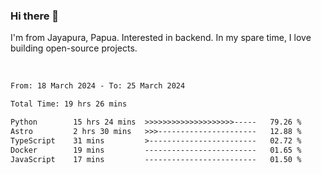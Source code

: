 ### Hi there 👋

I'm from Jayapura, Papua. Interested in backend. In my spare time, I love building open-source projects.

<br>

 
 <!--START_SECTION:waka-->

```txt
From: 18 March 2024 - To: 25 March 2024

Total Time: 19 hrs 26 mins

Python        15 hrs 24 mins  >>>>>>>>>>>>>>>>>>>>-----   79.26 %
Astro         2 hrs 30 mins   >>>----------------------   12.88 %
TypeScript    31 mins         >------------------------   02.72 %
Docker        19 mins         -------------------------   01.65 %
JavaScript    17 mins         -------------------------   01.50 %
```

<!--END_SECTION:waka-->
